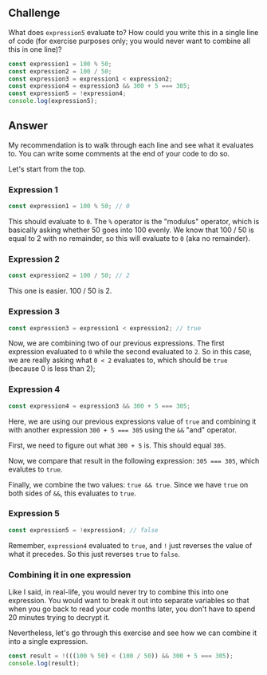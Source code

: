 ## Challenge

What does `expression5` evaluate to?  How could you write this in a single line of code (for exercise purposes only; you would never want to combine all this in one line)?

```javascript
const expression1 = 100 % 50;
const expression2 = 100 / 50;
const expression3 = expression1 < expression2;
const expression4 = expression3 && 300 + 5 === 305;
const expression5 = !expression4;
console.log(expression5);
```

## Answer

My recommendation is to walk through each line and see what it evaluates to.  You can write some comments at the end of your code to do so.

Let's start from the top.

### Expression 1

```javascript
const expression1 = 100 % 50; // 0
```

This should evaluate to `0`.  The `%` operator is the "modulus" operator, which is basically asking whether 50 goes into 100 evenly.  We know that 100 / 50 is equal to 2 with no remainder, so this will evaluate to `0` (aka no remainder).

### Expression 2

```javascript
const expression2 = 100 / 50; // 2
```

This one is easier.  100 / 50 is 2.

### Expression 3

```javascript
const expression3 = expression1 < expression2; // true
```

Now, we are combining two of our previous expressions.  The first expression evaluated to `0` while the second evaluated to `2`.  So in this case, we are really asking what `0 < 2` evaluates to, which should be `true` (because 0 is less than 2);

### Expression 4

```javascript
const expression4 = expression3 && 300 + 5 === 305;
```

Here, we are using our previous expressions value of `true` and combining it with another expression `300 + 5 === 305` using the `&&` "and" operator.

First, we need to figure out what `300 + 5` is.  This should equal `305`.

Now, we compare that result in the following expression: `305 === 305`, which evalutes to `true`.

Finally, we combine the two values: `true && true`.  Since we have `true` on both sides of `&&`, this evaluates to `true`.

### Expression 5

```javascript
const expression5 = !expression4; // false
```

Remember, `expression4` evaluated to `true`, and `!` just reverses the value of what it precedes.  So this just reverses `true` to `false`.

### Combining it in one expression

Like I said, in real-life, you would never try to combine this into one expression.  You would want to break it out into separate variables so that when you go back to read your code months later, you don't have to spend 20 minutes trying to decrypt it.

Nevertheless, let's go through this exercise and see how we can combine it into a single expression.

```javascript
const result = !(((100 % 50) < (100 / 50)) && 300 + 5 === 305);
console.log(result);
```
